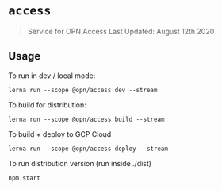 # `access`

> Service for OPN Access
> Last Updated: August 12th 2020

## Usage

To run in dev / local mode:

```
lerna run --scope @opn/access dev --stream
```

To build for distribution:
```
lerna run --scope @opn/access build --stream
```

To build + deploy to GCP Cloud
```
lerna run --scope @opn/access deploy --stream
```

To run distribution version (run inside ./dist)
```
npm start
```
